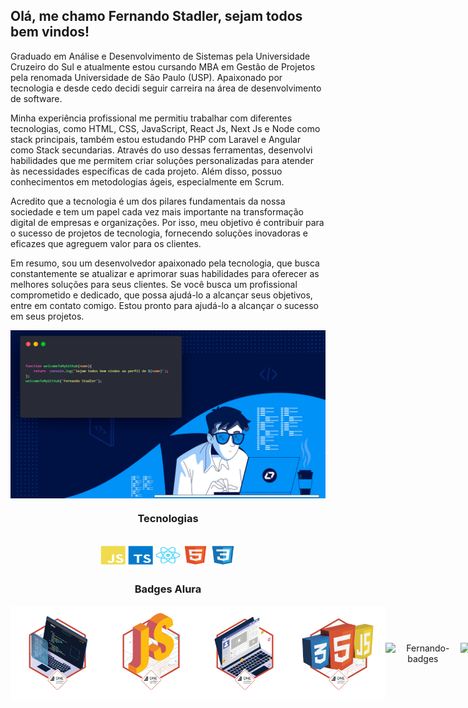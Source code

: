 ## Olá, me chamo Fernando Stadler, sejam todos bem vindos!

Graduado em Análise e Desenvolvimento de Sistemas pela Universidade Cruzeiro do Sul e atualmente estou cursando MBA em Gestão de Projetos pela renomada Universidade de São Paulo (USP). Apaixonado por tecnologia e desde cedo decidi seguir carreira na área de desenvolvimento de software.

Minha experiência profissional me permitiu trabalhar com diferentes tecnologias, como HTML, CSS, JavaScript, React Js, Next Js e Node como stack principais, também estou estudando PHP com Laravel e Angular como Stack secundarias. Através do uso dessas ferramentas, desenvolvi habilidades que me permitem criar soluções personalizadas para atender às necessidades específicas de cada projeto. Além disso, possuo conhecimentos em metodologias ágeis, especialmente em Scrum.

Acredito que a tecnologia é um dos pilares fundamentais da nossa sociedade e tem um papel cada vez mais importante na transformação digital de empresas e organizações. Por isso, meu objetivo é contribuir para o sucesso de projetos de tecnologia, fornecendo soluções inovadoras e eficazes que agreguem valor para os clientes.

Em resumo, sou um desenvolvedor apaixonado pela tecnologia, que busca constantemente se atualizar e aprimorar suas habilidades para oferecer as melhores soluções para seus clientes. Se você busca um profissional comprometido e dedicado, que possa ajudá-lo a alcançar seus objetivos, entre em contato comigo. Estou pronto para ajudá-lo a alcançar o sucesso em seus projetos.


 <div style="display:flex; " align="center">
      <img align="center" alt="Fernando-badges" width="800" src="banner.png">
  </div>

  <div align="center">
       <h3>Tecnologias</h3>
  </div>

<div style="display: inline_block" align="center"><br>
  <img align="center" alt="Fernando-Js" height="30" width="40" src="https://raw.githubusercontent.com/devicons/devicon/master/icons/javascript/javascript-plain.svg">
  <img align="center" alt="Fernando-Ts" height="30" width="40" src="https://raw.githubusercontent.com/devicons/devicon/master/icons/typescript/typescript-plain.svg">
  <img align="center" alt="Fernando-React" height="30" width="40" src="https://raw.githubusercontent.com/devicons/devicon/master/icons/react/react-original.svg">
  <img align="center" alt="Fernando-HTML" height="30" width="40" src="https://raw.githubusercontent.com/devicons/devicon/master/icons/html5/html5-original.svg">
  <img align="center" alt="Fernando-CSS" height="30" width="40" src="https://raw.githubusercontent.com/devicons/devicon/master/icons/css3/css3-original.svg">
</div>
  
  ##

  <div align="center">
       <h3>Badges Alura</h3>
  </div>
   <div style="display:flex; " align="center">
          <img align="center" alt="Fernando-badges"  width="150" src="BADGE_2.png">
           <img align="center" alt="Fernando-badges"  width="150" src="JS-Badge.png">
           <img align="center" alt="Fernando-badges"  width="150" src="Insignia_3.png">
            <img align="center" alt="Fernando-badges"  width="150" src="badeg3.png">

   <div/>
     <div align="center">
       <h3>Badges CertiProf</h3>
  </div>
  <div style="display:flex; " align="center">
          <img align="center" alt="Fernando-badges"  width="150" src="https://images.credly.com/size/340x340/images/4e3d6f9f-55d7-4ea7-b0e6-f4d4ff543e22/image.png">        
   <img align="center" alt="Fernando-badges"  width="150" src="https://images.credly.com/size/340x340/images/e21bec0d-2733-49f8-bebe-1d116af63032/Kanban-Essentials-Professional-Certificate-KEPC.png">
     <img align="center" alt="Fernando-badges" width="150" src="https://images.credly.com/size/340x340/images/f5cf37e4-6ebd-4067-96a9-b26d04f51ff7/CertiProf-Badge-LLL.png">
   <div/>

##
  
 ![github-contribution-grid-snake](https://user-images.githubusercontent.com/89845641/218791674-c52db856-24d2-429f-8867-170c365730d1.svg)

